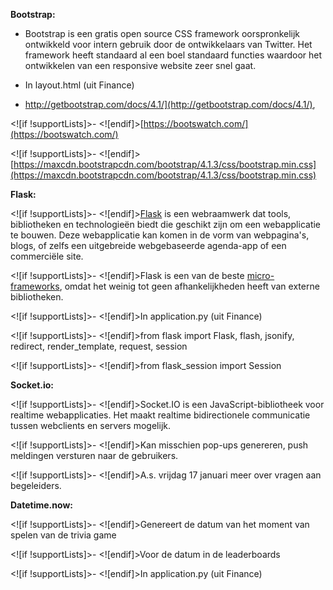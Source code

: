 
**Bootstrap:**

 - Bootstrap is een gratis open source CSS framework oorspronkelijk ontwikkeld voor intern gebruik door de ontwikkelaars van Twitter. Het framework heeft standaard al een boel standaard functies waardoor het ontwikkelen van een responsive website zeer snel gaat.

 - In layout.html (uit Finance)

 - http://getbootstrap.com/docs/4.1/](http://getbootstrap.com/docs/4.1/),

<![if !supportLists]>- <![endif]>[https://bootswatch.com/](https://bootswatch.com/)

<![if !supportLists]>- <![endif]>[https://maxcdn.bootstrapcdn.com/bootstrap/4.1.3/css/bootstrap.min.css](https://maxcdn.bootstrapcdn.com/bootstrap/4.1.3/css/bootstrap.min.css)

**Flask:**

<![if !supportLists]>- <![endif]>[Flask](https://flask.palletsprojects.com/) is een webraamwerk dat tools, bibliotheken en technologieën biedt die geschikt zijn om een webapplicatie te bouwen. Deze webapplicatie kan komen in de vorm van webpagina's, blogs, of zelfs een uitgebreide webgebaseerde agenda-app of een commerciële site.

<![if !supportLists]>- <![endif]>Flask is een van de beste [micro-frameworks](https://en.wikipedia.org/wiki/Microframework), omdat het weinig tot geen afhankelijkheden heeft van externe bibliotheken.

<![if !supportLists]>- <![endif]>In application.py (uit Finance)

<![if !supportLists]>- <![endif]>from flask import Flask, flash, jsonify, redirect, render_template, request, session

<![if !supportLists]>- <![endif]>from flask_session import Session

**Socket.io:**

<![if !supportLists]>- <![endif]>Socket.IO is een JavaScript-bibliotheek voor realtime webapplicaties. Het maakt realtime bidirectionele communicatie tussen webclients en servers mogelijk.

<![if !supportLists]>- <![endif]>Kan misschien pop-ups genereren, push meldingen versturen naar de gebruikers.

<![if !supportLists]>- <![endif]>A.s. vrijdag 17 januari meer over vragen aan begeleiders.

**Datetime.now:**

<![if !supportLists]>- <![endif]>Genereert de datum van het moment van spelen van de trivia game

<![if !supportLists]>- <![endif]>Voor de datum in de leaderboards

<![if !supportLists]>- <![endif]>In application.py (uit Finance)



<!--stackedit_data:
eyJoaXN0b3J5IjpbMzIxNzY1Mzk0XX0=
-->